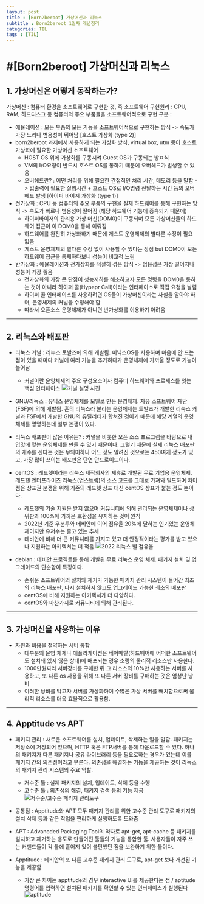 ```yaml
---
layout: post
title : [Born2beroot] 가상머신과 리눅스
subtitle : Born2beroot 1일차 개념정리
categories: TIL
tags : [TIL]
---
```


#[Born2beroot] 가상머신과 리눅스
============================

## 1. 가상머신은 어떻게 동작하는가?

가상머신 : 컴퓨터 환경을 소프트웨어로 구현한 것, 즉 소프트웨어
구현원리 : CPU, RAM, 하드디스크 등 컴퓨터의 주요 부품들을 소프트웨어적으로 구현
구분 :
- 에뮬레이션 : 모든 부품의 모든 기능을 소프트웨어적으로 구현하는 방식 -> 속도가 가장 느리나 범용성이 뛰어남
[호스트 가상화 (type 2)]
- born2beroot 과제에서 사용하게 되는 가상화 방식, virtual box, utm 등이 호스트 가상화에 필요한 가상머신 소프트웨어
	* HOST OS 위에 가상화를 구동시켜 Guest OS가 구동되는 방ㅇ식
	* VM의 I/O요청이 반드시 호스트 OS를 통하기 때문에 오버헤드가 발생할 수 있음
	* 오버헤드란? : 어떤 처리를 위해 필요한 간접적인 처리 시간, 메모리 등을 말함 -> 입출력에 필요한 실행시간 + 호스트 OS로 I/O명령 전달하는 시간 등의 오버헤드 발생
[하이퍼 바이저 가상화 (type 1)]
- 전가상화 : CPU 등 컴퓨터의 주요 부품의 구현을 실제 하드웨어를 통해 구현하는 방식 -> 속도가 빠르나 범용성이 떨어짐 (해당 하드웨어 기능에 종속되기 때문에)
	* 하이퍼바이저의 관리용 가상 머신(DOM0)이 구동되며 모든 가상머신들의 하드웨어 접근이 이 DOM0을 통해 이뤄짐
	* 하드웨어를 완전히 가상화하기 때문에 게스트 운영체제의 별다른 수정이 필요 없음
	* 게스트 운영체제의 별다른 수정 없이 사용할 수 있다는 장점 but DOM0이 모든 하드웨어 접근을 통제하다보니 성능이 비교적 느림
- 반가상화 : 에뮬레이션과 전가상화를 적절히 섞은 방식 -> 범용성은 가장 떨어지나 성능이 가장 좋음
	* 전가상화의 가장 큰 단점이 성능저하를 해소하고자 모든 명령을 DOM0을 통하는 것이 아니라 하이퍼 콜(Hypepr Call)이라는 인터페이스로 직접 요청을 날림
	* 하이퍼 콜 인터페이스를 사용하려면 OS들이 가상머신이라는 사실을 알아야 하며, 운영체제의 커널을 수정해야 함
	* 따라서 오픈소스 운영체제가 아니면 반가상화를 이용하기 어려움

* * *

## 2. 리눅스와 배포판

- 리눅스 커널 : 리누스 토발즈에 의해 개발됨. 미닉스OS를 사용하며 마음에 안 드는 점이 있을 때마다 커널에 여러 기능을 추가하다가 운영체제에 가까울 정도로 기능이 늘어남  
 	* 커널이란 운영체제의 주요 구성요소이자 컴퓨터 하드웨어와 프로세스를 잇는 핵심 인터페이스
	![커널 설명 사진](https://upload.wikimedia.org/wikipedia/commons/thumb/8/8f/Kernel_Layout.svg/2560px-Kernel_Layout.svg.png "커널 설명 사진")
- GNU/리눅스 : 유닉스 운영체제를 모델로 만든 운영체제. 자유 소프트웨어 재단(FSF)에 의해 개발됨. 흔히 리눅스라 불리는 운영체제는 토발즈가 개발한 리눅스 커널과 FSF에서 개발한 GNU의 유틸리티가 합쳐진 것이기 때문에 해당 계열의 운영체제를 명명하는데 일부 논쟁이 있다.
- 리눅스 배포판이 많은 이유는? : 커널을 비롯한 오픈 소스 프로그램을 바탕으로 내 입맛에 맞는 운영체제를 만들 수 있기 때문이다. 그렇기 때문에 실제 리눅스 배포판의 개수를 센다는 것은 무의미하나 어느 정도 알려진 것으로는 450여개 정도가 있고, 가장 많이 쓰이는 배포판은 단연 안드로이드이다.

- centOS : 레드햇이라는 리눅스 제작회사의 제휴로 개발된 무료 기업용 운영체제. 레드햇 엔터프라이즈 리눅스(업스트림)의 소스 코드를 그대로 가져와 빌드하며 차이점은 상표권 분쟁을 위해 기존의 레드햇 상표 대신 centOS 상표가 붙는 정도 뿐이다.
	* 레드햇의 기술 지원은 받지 않으며 커뮤니티에 의해 관리되는 운영체제이나 상위판과 100%에 가까운 호환성을 유지하는 것이 원칙
	* 2022년 기준 우분투와 데비안에 이어 점유율 20%에 달하는 인기있는 운영체제이지만 유저수는 줄고 있는 추세
	* 데비안에 비해 더 큰 커뮤니티를 가지고 있고 더 안정적이라는 평가를 받고 있으나 지원하는 아키텍쳐는 더 적음
	![2022 리눅스 별 점유율](https://www.openlogic.com/sites/default/files/image/2022-04/2022%20operating%20systems.JPG "2022 리눅스 점유율")
	
- debian : 데비안 프로젝트를 통해 개발된 무료 리눅스 운영 체제. 패키지 설치 및 업그레이드의 단순함이 특징이다.
	* 손쉬운 소프트웨어의 설치와 제거가 가능한 패키지 관리 시스템이 들어간 최초의 리눅스 배포판, 다시 설치하지 않고도 업그레이드 가능한 최초의 배포판
	* centOS에 비해 지원하는 아키텍쳐가 더 다양하다.
	* centOS와 마찬가지로 커뮤니티에 의해 관리된다.

* * *

## 3. 가상머신을 사용하는 이유

- 자원과 비용을 절약하는 서버 통합
	* 대부분의 운영 체제나 애플리케이션은 베어메탈(하드웨어에 어떠한 소프트웨어도 설치돼 있지 않은 상태)에 배포되는 경우 소량의 물리적 리소스만 사용한다.
	* 1000만원짜리 서버장비를 구매한 뒤 그 리소스의 10%만 사용하는 서버를 사용하고, 또 다른 os 사용을 위해 또 다른 서버 장비를 구매하는 것은 엄청난 낭비
	* 이러한 낭비를 막고자 서버를 가상화하여 수많은 가상 서버를 배치함으로써 물리적 리소스를 더욱 효율적으로 활용함.

* * *

## 4. Apptitude vs APT

- 패키지 관리 : 새로운 소프트웨어를 설치, 업데이트, 삭제하는 일을 말함. 패키지는 저장소에 저장되어 있으며, HTTP 혹은 FTP서버를 통해 다운로드할 수 있다. 하나의 패키지가 다른 패키지나 공유 라이브러리 등을 필요로하는 경우가 있는데 이를 패키지 간의 의존성이라고 부른다. 의존성을 해결하는 기능을 제공하는 것이 리눅스의 패키지 관리 시스템의 주요 역할.
	* 저수준 툴 : 실제 패키지의 설치, 업데이트, 삭제 등을 수행
	* 고수준 툴 : 의존성의 해결, 패키지 검색 등의 기능 제공
	![저수준/고수준 패키지 관리도구](https://img1.daumcdn.net/thumb/R1280x0/?scode=mtistory2&fname=https%3A%2F%2Fblog.kakaocdn.net%2Fdn%2FcAT6PA%2Fbtqv94LffWa%2Ffuul1kN5vVtmx9MXsdupI0%2Fimg.png)
	
- 공통점 : Apptitude와 APT 모두 패키지 관리를 위한 고수준 관리 도구로 패키지의 설치 삭제 등과 같은 작업을 편리하게 실행하도록 도와줌
- APT : Advancded Packaging Tool의 약자로 apt-get, apt-cache 등 패키지를 설치하고 제거하는 용도로 만들어진 툴들의 기능을 통합한 툴. 사용자들이 자주 쓰는 커맨드들이 각 툴에 흩어져 있어 불편했던 점을 보완하기 위한 툴이다. 
- Apptitude : 데비안의 또 다른 고수준 패키지 관리 도구로, apt-get 보다 개선된 기능을 제공함
	* 가장 큰 차이는 apptitude의 경우 interactive UI를 제공한다는 점 / aptitude 명령어를 입력하면 설치된 패키지를 확인할 수 있는 인터페이스가 실행된다
	![aptitude](https://upload.wikimedia.org/wikipedia/commons/9/9c/Aptitude.png)
